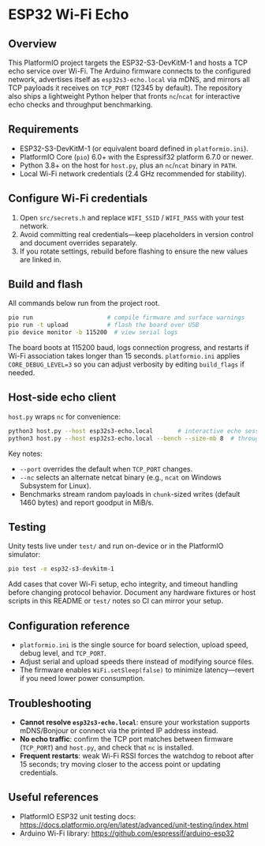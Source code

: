 # ESP32 Wi-Fi Echo

## Overview
This PlatformIO project targets the ESP32-S3-DevKitM-1 and hosts a TCP echo service over Wi-Fi. The Arduino firmware connects to the configured network, advertises itself as `esp32s3-echo.local` via mDNS, and mirrors all TCP payloads it receives on `TCP_PORT` (12345 by default). The repository also ships a lightweight Python helper that fronts `nc`/`ncat` for interactive echo checks and throughput benchmarking.

## Requirements
- ESP32-S3-DevKitM-1 (or equivalent board defined in `platformio.ini`).
- PlatformIO Core (`pio`) 6.0+ with the Espressif32 platform 6.7.0 or newer.
- Python 3.8+ on the host for `host.py`, plus an `nc`/`ncat` binary in `PATH`.
- Local Wi-Fi network credentials (2.4 GHz recommended for stability).

## Configure Wi-Fi credentials
1. Open `src/secrets.h` and replace `WIFI_SSID` / `WIFI_PASS` with your test network.
2. Avoid committing real credentials—keep placeholders in version control and document overrides separately.
3. If you rotate settings, rebuild before flashing to ensure the new values are linked in.

## Build and flash
All commands below run from the project root.

```bash
pio run                     # compile firmware and surface warnings
pio run -t upload           # flash the board over USB
pio device monitor -b 115200  # view serial logs
```

The board boots at 115200 baud, logs connection progress, and restarts if Wi-Fi association takes longer than 15 seconds. `platformio.ini` applies `CORE_DEBUG_LEVEL=3` so you can adjust verbosity by editing `build_flags` if needed.

## Host-side echo client
`host.py` wraps `nc` for convenience:

```bash
python3 host.py --host esp32s3-echo.local       # interactive echo session
python3 host.py --host esp32s3-echo.local --bench --size-mb 8  # throughput test
```

Key notes:
- `--port` overrides the default when `TCP_PORT` changes.
- `--nc` selects an alternate netcat binary (e.g., `ncat` on Windows Subsystem for Linux).
- Benchmarks stream random payloads in `chunk`-sized writes (default 1460 bytes) and report goodput in MiB/s.

## Testing
Unity tests live under `test/` and run on-device or in the PlatformIO simulator:

```bash
pio test -e esp32-s3-devkitm-1
```

Add cases that cover Wi-Fi setup, echo integrity, and timeout handling before changing protocol behavior. Document any hardware fixtures or host scripts in this README or `test/` notes so CI can mirror your setup.

## Configuration reference
- `platformio.ini` is the single source for board selection, upload speed, debug level, and `TCP_PORT`.
- Adjust serial and upload speeds there instead of modifying source files.
- The firmware enables `WiFi.setSleep(false)` to minimize latency—revert if you need lower power consumption.

## Troubleshooting
- **Cannot resolve `esp32s3-echo.local`**: ensure your workstation supports mDNS/Bonjour or connect via the printed IP address instead.
- **No echo traffic**: confirm the TCP port matches between firmware (`TCP_PORT`) and `host.py`, and check that `nc` is installed.
- **Frequent restarts**: weak Wi-Fi RSSI forces the watchdog to reboot after 15 seconds; try moving closer to the access point or updating credentials.

## Useful references
- PlatformIO ESP32 unit testing docs: <https://docs.platformio.org/en/latest/advanced/unit-testing/index.html>
- Arduino Wi-Fi library: <https://github.com/espressif/arduino-esp32>
